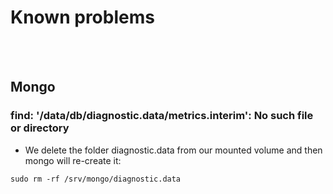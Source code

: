 # Known problems

<br><br>

## Mongo

### find: '/data/db/diagnostic.data/metrics.interim': No such file or directory
- We delete the folder diagnostic.data from our mounted volume and then mongo will re-create it:
```
sudo rm -rf /srv/mongo/diagnostic.data
```
